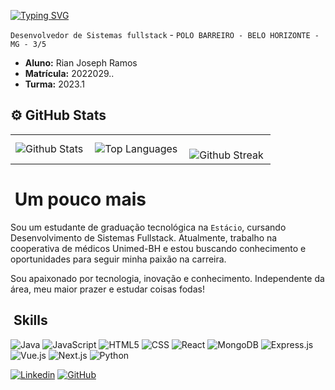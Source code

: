 [![Typing SVG](https://readme-typing-svg.demolab.com?font=Fira+Code&weight=900&size=24&duration=1000&pause=7000&color=C109F7&center=true&vCenter=true&random=true&width=435&lines=%F0%9F%92%9CHello!+I+am+Rian+Joseph%F0%9F%92%9C)](https://git.io/typing-svg)

`Desenvolvedor de Sistemas fullstack` -
`POLO BARREIRO - BELO HORIZONTE - MG - 3/5`

- **Aluno:** Rian Joseph Ramos 
- **Matrícula:** 2022029..
- **Turma:** 2023.1



## ⚙️ GitHub Stats

<table>
  <tr>
    <td>
      <img align="left" src="https://github-readme-stats.vercel.app/api?username=rianjsp&theme=dark&hide_border=false&include_all_commits=true" alt="Github Stats" />
    </td>
    <td>
      <img align="left" src="https://github-readme-stats.vercel.app/api/top-langs/?username=rianjsp&theme=dark&hide_border=false&include_all_commits=true&count_private=true&layout=compact" alt="Top Languages" />
    </td>
    <td>
      <br />
      <img align="left" src="https://github-readme-streak-stats.herokuapp.com/?user=rianjsp&theme=dark&hide_border=false" alt="Github Streak" />
    </td>
  </tr>
</table>



# &nbsp;Um pouco mais

Sou um estudante de graduação tecnológica na `Estácio`, cursando Desenvolvimento de Sistemas Fullstack. Atualmente, trabalho na cooperativa de médicos Unimed-BH e estou buscando conhecimento e oportunidades para seguir minha paixão na carreira.

Sou apaixonado por tecnologia, inovação e conhecimento. Independente da área, meu maior prazer e estudar coisas fodas!

## &nbsp;Skills

![Java](https://img.shields.io/badge/-Java-333333?style=flat&logo=Java&logoColor=007396)
![JavaScript](https://img.shields.io/badge/-JavaScript-333333?style=flat&logo=javascript)
![HTML5](https://img.shields.io/badge/-HTML5-333333?style=flat&logo=HTML5)
![CSS](https://img.shields.io/badge/-CSS-333333?style=flat&logo=CSS3&logoColor=1572B6)
![React](https://img.shields.io/badge/-React-333333?style=flat&logo=react)
![MongoDB](https://img.shields.io/badge/-MongoDB-333333?style=flat&logo=mongodb)
![Express.js](https://img.shields.io/badge/-Express.js-333333?style=flat&logo=express)
![Vue.js](https://img.shields.io/badge/-Vue.js-333333?style=flat&logo=vue.js)
![Next.js](https://img.shields.io/badge/-Next.js-333333?style=flat&logo=next.js)
![Python](https://img.shields.io/badge/-Python-333333?style=flat&logo=python)

[![Linkedin](https://img.shields.io/badge/-rianjoseph-blue?style=flat-square&logo=Linkedin&logoColor=white&link=https://www.linkedin.com/in/rian-joseph/)](https://www.linkedin.com/in/rian-joseph/)
[![GitHub](https://img.shields.io/github/followers/rianjsp?label=follow&style=social)](https://github.com/rianjsp)
